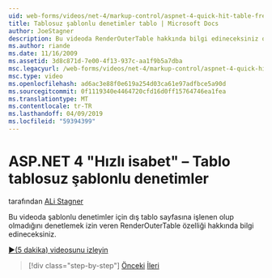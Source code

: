 ```yaml
---
uid: web-forms/videos/net-4/markup-control/aspnet-4-quick-hit-table-free-templated-controls
title: Tablosuz şablonlu denetimler tablo | Microsoft Docs
author: JoeStagner
description: Bu videoda RenderOuterTable hakkında bilgi edineceksiniz olup olmadığını dış tablodur denetlemenize olanak sağlayan özellik şablonlu denetimler için oluşturma...
ms.author: riande
ms.date: 11/16/2009
ms.assetid: 3d8c871d-7e00-4f13-937c-aa1f9b5a7dba
msc.legacyurl: /web-forms/videos/net-4/markup-control/aspnet-4-quick-hit-table-free-templated-controls
msc.type: video
ms.openlocfilehash: ad6ac3e88f0e619a254d03ca61e97adfbce5a90d
ms.sourcegitcommit: 0f1119340e4464720cfd16d0ff15764746ea1fea
ms.translationtype: MT
ms.contentlocale: tr-TR
ms.lasthandoff: 04/09/2019
ms.locfileid: "59394399"
---
```

# <a name="aspnet-4-quick-hit--table-free-templated-controls"></a>ASP.NET 4 "Hızlı isabet" – Tablo tablosuz şablonlu denetimler

tarafından [ALi Stagner](https://github.com/JoeStagner)

Bu videoda şablonlu denetimler için dış tablo sayfasına işlenen olup olmadığını denetlemek izin veren RenderOuterTable özelliği hakkında bilgi edineceksiniz. 

[&#9654;(5 dakika) videosunu izleyin](https://channel9.msdn.com/Blogs/ASP-NET-Site-Videos/aspnet-4-quick-hit-table-free-templated-controls)

> [!div class="step-by-step"]
> [Önceki](aspnet-4-quick-hit-new-rendering-option-for-check-box-lists-and-radio-button-lists.md)
> [İleri](aspnet-4-quick-hit-tableless-menu-control.md)
